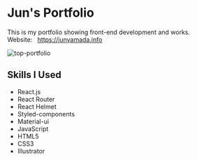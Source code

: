 # Jun's Portfolio
This is my portfolio showing front-end development and works.  
Website: &nbsp; https://junyamada.info


![top-portfolio](https://user-images.githubusercontent.com/43656115/62516649-7e3a1500-b7da-11e9-910f-bd18e0847d90.png)


## Skills I Used
- React.js
- React Router
- React Helmet
- Styled-components
- Material-ui
- JavaScript
- HTML5
- CSS3
- Illustrator